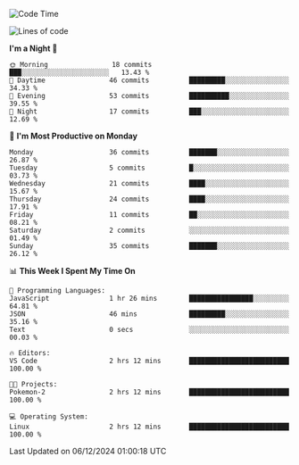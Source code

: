 <!--START_SECTION:waka-->
![Code Time](http://img.shields.io/badge/Code%20Time-220%20hrs%2016%20mins-blue)

![Lines of code](https://img.shields.io/badge/From%20Hello%20World%20I%27ve%20Written-17.9%20thousand%20lines%20of%20code-blue)

**I'm a Night 🦉** 

```text
🌞 Morning                18 commits          ███░░░░░░░░░░░░░░░░░░░░░░   13.43 % 
🌆 Daytime                46 commits          █████████░░░░░░░░░░░░░░░░   34.33 % 
🌃 Evening                53 commits          ██████████░░░░░░░░░░░░░░░   39.55 % 
🌙 Night                  17 commits          ███░░░░░░░░░░░░░░░░░░░░░░   12.69 % 
```
📅 **I'm Most Productive on Monday** 

```text
Monday                   36 commits          ███████░░░░░░░░░░░░░░░░░░   26.87 % 
Tuesday                  5 commits           █░░░░░░░░░░░░░░░░░░░░░░░░   03.73 % 
Wednesday                21 commits          ████░░░░░░░░░░░░░░░░░░░░░   15.67 % 
Thursday                 24 commits          ████░░░░░░░░░░░░░░░░░░░░░   17.91 % 
Friday                   11 commits          ██░░░░░░░░░░░░░░░░░░░░░░░   08.21 % 
Saturday                 2 commits           ░░░░░░░░░░░░░░░░░░░░░░░░░   01.49 % 
Sunday                   35 commits          ███████░░░░░░░░░░░░░░░░░░   26.12 % 
```


📊 **This Week I Spent My Time On** 

```text
💬 Programming Languages: 
JavaScript               1 hr 26 mins        ████████████████░░░░░░░░░   64.81 % 
JSON                     46 mins             █████████░░░░░░░░░░░░░░░░   35.16 % 
Text                     0 secs              ░░░░░░░░░░░░░░░░░░░░░░░░░   00.03 % 

🔥 Editors: 
VS Code                  2 hrs 12 mins       █████████████████████████   100.00 % 

🐱‍💻 Projects: 
Pokemon-2                2 hrs 12 mins       █████████████████████████   100.00 % 

💻 Operating System: 
Linux                    2 hrs 12 mins       █████████████████████████   100.00 % 
```


 Last Updated on 06/12/2024 01:00:18 UTC
<!--END_SECTION:waka-->
